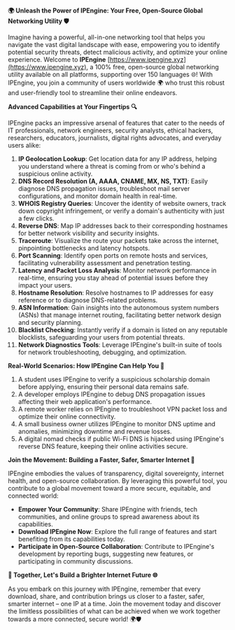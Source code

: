 **🌍 Unleash the Power of IPEngine: Your Free, Open-Source Global Networking Utility 🛡️**

Imagine having a powerful, all-in-one networking tool that helps you navigate the vast digital landscape with ease, empowering you to identify potential security threats, detect malicious activity, and optimize your online experience. Welcome to **IPEngine** [https://www.ipengine.xyz](https://www.ipengine.xyz), a 100% free, open-source global networking utility available on all platforms, supporting over 150 languages 🌐! With IPEngine, you join a community of users worldwide 🌍 who trust this robust and user-friendly tool to streamline their online endeavors.

**Advanced Capabilities at Your Fingertips 🔍**

IPEngine packs an impressive arsenal of features that cater to the needs of IT professionals, network engineers, security analysts, ethical hackers, researchers, educators, journalists, digital rights advocates, and everyday users alike:

1.  **IP Geolocation Lookup**: Get location data for any IP address, helping you understand where a threat is coming from or who's behind a suspicious online activity.
2.  **DNS Record Resolution (A, AAAA, CNAME, MX, NS, TXT)**: Easily diagnose DNS propagation issues, troubleshoot mail server configurations, and monitor domain health in real-time.
3.  **WHOIS Registry Queries**: Uncover the identity of website owners, track down copyright infringement, or verify a domain's authenticity with just a few clicks.
4.  **Reverse DNS**: Map IP addresses back to their corresponding hostnames for better network visibility and security insights.
5.  **Traceroute**: Visualize the route your packets take across the internet, pinpointing bottlenecks and latency hotspots.
6.  **Port Scanning**: Identify open ports on remote hosts and services, facilitating vulnerability assessment and penetration testing.
7.  **Latency and Packet Loss Analysis**: Monitor network performance in real-time, ensuring you stay ahead of potential issues before they impact your users.
8.  **Hostname Resolution**: Resolve hostnames to IP addresses for easy reference or to diagnose DNS-related problems.
9.  **ASN Information**: Gain insights into the autonomous system numbers (ASNs) that manage internet routing, facilitating better network design and security planning.
10. **Blacklist Checking**: Instantly verify if a domain is listed on any reputable blocklists, safeguarding your users from potential threats.
11. **Network Diagnostics Tools**: Leverage IPEngine's built-in suite of tools for network troubleshooting, debugging, and optimization.

**Real-World Scenarios: How IPEngine Can Help You 🚀**

1.  A student uses IPEngine to verify a suspicious scholarship domain before applying, ensuring their personal data remains safe.
2.  A developer employs IPEngine to debug DNS propagation issues affecting their web application's performance.
3.  A remote worker relies on IPEngine to troubleshoot VPN packet loss and optimize their online connectivity.
4.  A small business owner utilizes IPEngine to monitor DNS uptime and anomalies, minimizing downtime and revenue losses.
5.  A digital nomad checks if public Wi-Fi DNS is hijacked using IPEngine's reverse DNS feature, keeping their online activities secure.

**Join the Movement: Building a Faster, Safer, Smarter Internet 📡**

IPEngine embodies the values of transparency, digital sovereignty, internet health, and open-source collaboration. By leveraging this powerful tool, you contribute to a global movement toward a more secure, equitable, and connected world:

*   **Empower Your Community**: Share IPEngine with friends, tech communities, and online groups to spread awareness about its capabilities.
*   **Download IPEngine Now**: Explore the full range of features and start benefiting from its capabilities today.
*   **Participate in Open-Source Collaboration**: Contribute to IPEngine's development by reporting bugs, suggesting new features, or participating in community discussions.

**🚀 Together, Let's Build a Brighter Internet Future 🌐**

As you embark on this journey with IPEngine, remember that every download, share, and contribution brings us closer to a faster, safer, smarter internet – one IP at a time. Join the movement today and discover the limitless possibilities of what can be achieved when we work together towards a more connected, secure world! 🌍🛡️